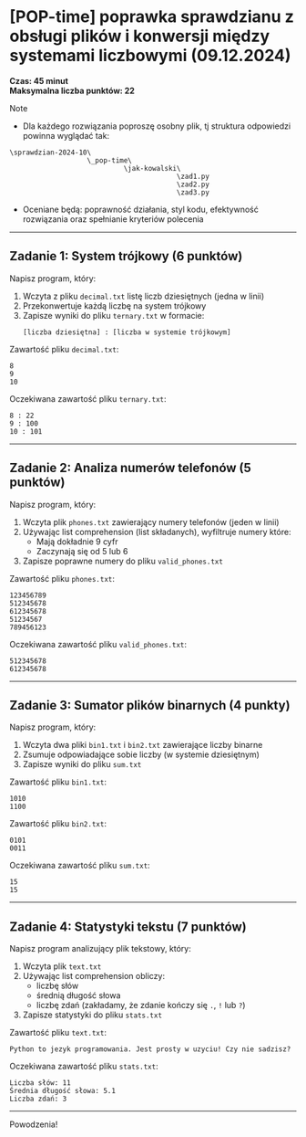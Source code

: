 # [POP-time] poprawka sprawdzianu z obsługi plików i konwersji między systemami liczbowymi (09.12.2024)
**Czas: 45 minut**  
**Maksymalna liczba punktów: 22**


> [!NOTE]
> - Dla każdego rozwiązania poproszę osobny plik, tj struktura odpowiedzi powinna wyglądać tak:
> ```
> \sprawdzian-2024-10\
>                    \_pop-time\
>                             \jak-kowalski\
>                                          \zad1.py
>                                          \zad2.py
>                                          \zad3.py
> ```
> - Oceniane będą: poprawność działania, styl kodu, efektywność rozwiązania oraz spełnianie kryteriów polecenia

---

## Zadanie 1: System trójkowy (6 punktów)
Napisz program, który:
1. Wczyta z pliku `decimal.txt` listę liczb dziesiętnych (jedna w linii)
2. Przekonwertuje każdą liczbę na system trójkowy
3. Zapisze wyniki do pliku `ternary.txt` w formacie:
   ```
   [liczba dziesiętna] : [liczba w systemie trójkowym]
   ```

Zawartość pliku `decimal.txt`:
```
8
9
10
```

Oczekiwana zawartość pliku `ternary.txt`:
```
8 : 22
9 : 100
10 : 101
```

---

## Zadanie 2: Analiza numerów telefonów (5 punktów)
Napisz program, który:
1. Wczyta plik `phones.txt` zawierający numery telefonów (jeden w linii)
2. Używając list comprehension (list składanych), wyfiltruje numery które:
   - Mają dokładnie 9 cyfr
   - Zaczynają się od 5 lub 6
3. Zapisze poprawne numery do pliku `valid_phones.txt`

Zawartość pliku `phones.txt`:
```
123456789
512345678
612345678
51234567
789456123
```

Oczekiwana zawartość pliku `valid_phones.txt`:
```
512345678
612345678
```

---

## Zadanie 3: Sumator plików binarnych (4 punkty)
Napisz program, który:
1. Wczyta dwa pliki `bin1.txt` i `bin2.txt` zawierające liczby binarne
2. Zsumuje odpowiadające sobie liczby (w systemie dziesiętnym)
3. Zapisze wyniki do pliku `sum.txt`

Zawartość pliku `bin1.txt`:
```
1010
1100
```

Zawartość pliku `bin2.txt`:
```
0101
0011
```

Oczekiwana zawartość pliku `sum.txt`:
```
15
15
```

---

## Zadanie 4: Statystyki tekstu (7 punktów)
Napisz program analizujący plik tekstowy, który:
1. Wczyta plik `text.txt`
2. Używając list comprehension obliczy:
   - liczbę słów
   - średnią długość słowa
   - liczbę zdań (zakładamy, że zdanie kończy się `.`, `!` lub `?`)
3. Zapisze statystyki do pliku `stats.txt`

Zawartość pliku `text.txt`:
```
Python to jezyk programowania. Jest prosty w uzyciu! Czy nie sadzisz?
```

Oczekiwana zawartość pliku `stats.txt`:
```
Liczba słów: 11
Średnia długość słowa: 5.1
Liczba zdań: 3
```

---

Powodzenia!
